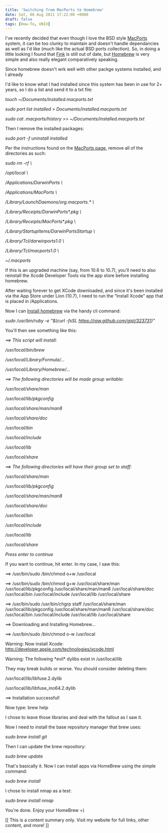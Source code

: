 ```yaml
---
title: 'Switching from MacPorts to Homebrew'
date: Sat, 06 Aug 2011 17:22:00 +0000
draft: false
tags: [How-To, UNIX]
---
```


I've recently decided that even though I love the BSD style [MacPorts](http://www.macports.org) system, it can be too clunky to maintain and doesn't handle dependancies as well as I'd like (much like the actual BSD ports collection). So, in doing a little looking I found that [Fink](http://www.finkproject.org/) is still out of date, but [Homebrew](http://mxcl.github.com/homebrew/) is very simple and also really elegant comparatively speaking.

Since homebrew doesn't wrk well with other packge systems installed, and I already

I'd like to know what I had installed since this system has been in use for 2+ years, so I do a list and send it to a txt file:

_touch ~/Documents/installed.macports.txt_

_sudo port list installed > Documents/installed.macports.txt_

_sudo cat .macports/history >> ~/Documents/installed.macports.txt_

Then I remove the installed packages:

_sudo port -f uninstall installed_

Per the instructions found on the [MacPorts page](http://guide.macports.org/chunked/installing.macports.uninstalling.html), remove all of the directories as such:

_sudo rm -rf \\_

_/opt/local \\_

_/Applications/DarwinPorts \\_

_/Applications/MacPorts \\_

_/Library/LaunchDaemons/org.macports.\* \\_

_/Library/Receipts/DarwinPorts\*.pkg \\_

_/Library/Receipts/MacPorts\*.pkg \\_

_/Library/StartupItems/DarwinPortsStartup \\_

_/Library/Tcl/darwinports1.0 \\_

_/Library/Tcl/macports1.0 \\_

_~/.macports_

If this is an upgraded machine (say, from 10.6 to 10.7), you'll need to also reinstall the Xcode Developer Tools via the app store before installing homebrew.

After waiting forever to get XCode downloaded, and since it's been installed via the App Store under Lion (10.7), I need to run the “Install Xcode” app that is placed in /Applications.

Now I can [Install homebrew](https://github.com/mxcl/homebrew/wiki/Installation) via the handy cli command:

_sudo /usr/bin/ruby -e "$(curl -fsSL https://raw.github.com/gist/323731)"_

You'll then see something like this:

_\==> This script will install:_

_/usr/local/bin/brew_

_/usr/local/Library/Formula/..._

_/usr/local/Library/Homebrew/..._

_\==> The following directories will be made group writable:_

_/usr/local/share/man_

_/usr/local/lib/pkgconfig_

_/usr/local/share/man/man8_

_/usr/local/share/doc_

_/usr/local/bin_

_/usr/local/include_

_/usr/local/lib_

_/usr/local/share_

_\==> The following directories will have their group set to staff:_

_/usr/local/share/man_

_/usr/local/lib/pkgconfig_

_/usr/local/share/man/man8_

_/usr/local/share/doc_

_/usr/local/bin_

_/usr/local/include_

_/usr/local/lib_

_/usr/local/share_

_Press enter to continue_

If you want to continue, hit enter.  In my case, I saw this:

\==> /usr/bin/sudo /bin/chmod o+w /usr/local

\==> /usr/bin/sudo /bin/chmod g+w /usr/local/share/man /usr/local/lib/pkgconfig /usr/local/share/man/man8 /usr/local/share/doc /usr/local/bin /usr/local/include /usr/local/lib /usr/local/share

\==> /usr/bin/sudo /usr/bin/chgrp staff /usr/local/share/man /usr/local/lib/pkgconfig /usr/local/share/man/man8 /usr/local/share/doc /usr/local/bin /usr/local/include /usr/local/lib /usr/local/share

\==> Downloading and Installing Homebrew...

\==> /usr/bin/sudo /bin/chmod o-w /usr/local

Warning: Now install Xcode: http://developer.apple.com/technologies/xcode.html

Warning: The following \*evil\* dylibs exist in /usr/local/lib

They may break builds or worse. You should consider deleting them:

/usr/local/lib/libfuse.2.dylib

/usr/local/lib/libfuse\_ino64.2.dylib

\==> Installation successful!

Now type: brew help

I chose to leave those libraries and deal with the fallout as I saw it.

Now I need to install the base repository manager that brew uses:

_sudo brew install git_

Then I can update the brew repository:

_sudo brew update_

That's basically it. Now I can install apps via HomeBrew using the simple command:

_sudo brew install_

I chose to install nmap as a test:

_sudo brew install nmap_

You're done. Enjoy your HomeBrew =)

\[\[ This is a content summary only. Visit my website for full links, other content, and more! \]\]